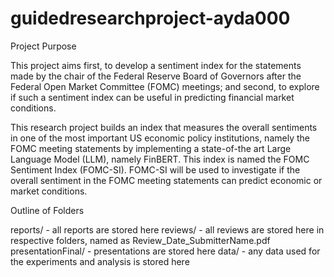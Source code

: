 # guidedresearchproject-ayda000

Project Purpose

This project aims first, to develop a sentiment index for the statements made by the chair of the Federal Reserve Board of Governors after the Federal Open Market Committee (FOMC) meetings; and second, to explore if such a sentiment index can be useful in predicting financial market conditions. 

This research project builds an index that measures the overall sentiments in one of the most important US economic policy institutions, namely the FOMC meeting statements by implementing a state-of-the art Large Language Model (LLM), namely FinBERT. This index is named the FOMC Sentiment Index (FOMC-SI). FOMC-SI will be used to investigate if the overall sentiment in the FOMC meeting statements can predict economic or market conditions. 


Outline of Folders

reports/ - all reports are stored here
reviews/ - all reviews are stored here in respective folders, named as Review_Date_SubmitterName.pdf
presentationFinal/ - presentations are stored here
data/ - any data used for the experiments and analysis is stored here
